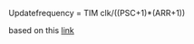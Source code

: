 Updatefrequency = TIM clk/((PSC+1)*(ARR+1))

based on this [link](https://stackoverflow.com/questions/51906691/stm32f4-timers-calculation-of-period-and-prescale-and-generating-1-ms-delay)
